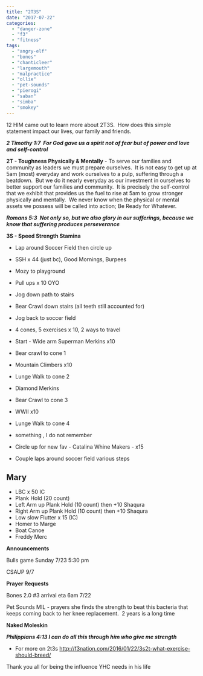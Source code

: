 ```yaml
---
title: "2T3S"
date: "2017-07-22"
categories: 
  - "danger-zone"
  - "f3"
  - "fitness"
tags: 
  - "angry-elf"
  - "bones"
  - "chanticleer"
  - "largemouth"
  - "malpractice"
  - "ollie"
  - "pet-sounds"
  - "pierogi"
  - "saban"
  - "simba"
  - "smokey"
---
```


12 HIM came out to learn more about 2T3S.  How does this simple statement impact our lives, our family and friends.  

**_2 Timothy 1:7  For God gave us a spirit not of fear but of power and love and self-control_**

**2T - Toughness Physically & Mentally** - To serve our families and community as leaders we must prepare ourselves.  It is not easy to get up at 5am (most) everyday and work ourselves to a pulp, suffering through a beatdown.  But we do it nearly everyday as our investment in ourselves to better support our families and community.  It is precisely the self-control that we exhibit that provides us the fuel to rise at 5am to grow stronger physically and mentally.  We never know when the physical or mental assets we possess will be called into action; Be Ready for Whatever.

**_Romans 5:3  Not only so, but we also glory in our sufferings, because we know that suffering produces perseverance_**

**3S - Speed Strength Stamina**

- Lap around Soccer Field then circle up
- SSH x 44 (just bc), Good Mornings, Burpees
- Mozy to playground

- Pull ups x 10 OYO
- Jog down path to stairs
- Bear Crawl down stairs (all teeth still accounted for)
- Jog back to soccer field
- 4 cones, 5 exercises x 10, 2 ways to travel
- Start - Wide arm Superman Merkins x10
- Bear crawl to cone 1
- Mountain Climbers x10
- Lunge Walk to cone 2
- Diamond Merkins
- Bear Crawl to cone 3
- WWII x10
- Lunge Walk to cone 4
- something , I do not remember
- Circle up for new fav - Catalina Whine Makers - x15
- Couple laps around soccer field various steps

## **Mary**

- LBC x 50 IC
- Plank Hold (20 count)
- Left Arm up Plank Hold (10 count) then +10 Shaqura
- Right Arm up Plank Hold (10 count) then +10 Shaqura
- Low slow Flutter x 15 (IC)
- Homer to Marge
- Boat Canoe
- Freddy Merc

**Announcements**

Bulls game Sunday 7/23 5:30 pm

CSAUP 9/7

**Prayer Requests**

Bones 2.0 #3 arrival eta 6am 7/22

Pet Sounds MIL - prayers she finds the strength to beat this bacteria that keeps coming back to her knee replacement.  2 years is a long time

**Naked Moleskin**

**_Philippians 4:13 I can do all this through him who give me strength_**

- For more on 2t3s http://f3nation.com/2016/01/22/3s2t-what-exercise-should-breed/

Thank you all for being the influence YHC needs in his life
